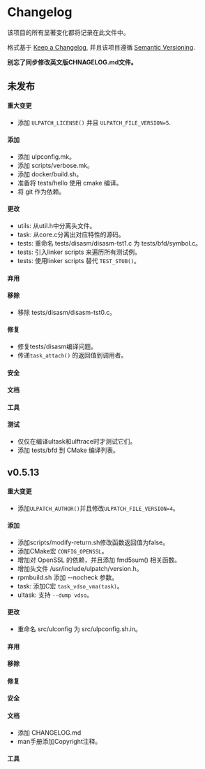 # Changelog

该项目的所有显著变化都将记录在此文件中。

格式基于 [Keep a Changelog](https://keepachangelog.com/en/1.0.0/),
并且该项目遵循
[Semantic Versioning](https://semver.org/spec/v2.0.0.html).

**别忘了同步修改英文版CHNAGELOG.md文件。**


## 未发布
#### 重大变更
- 添加 `ULPATCH_LICENSE()` 并且 `ULPATCH_FILE_VERSION=5`.
#### 添加
- 添加 ulpconfig.mk。
- 添加 scripts/verbose.mk。
- 添加 docker/build.sh。
- 准备将 tests/hello 使用 cmake 编译。
- 将 git 作为依赖。
#### 更改
- utils: 从util.h中分离头文件。
- task: 从core.c分离出对应特性的源码。
- tests: 重命名 tests/disasm/disasm-tst1.c 为 tests/bfd/symbol.c。
- tests: 引入linker scripts 来遍历所有测试例。
- tests: 使用linker scripts 替代 `TEST_STUB()`。
#### 弃用
#### 移除
- 移除 tests/disasm/disasm-tst0.c。
#### 修复
- 修复tests/disasm编译问题。
- 传递`task_attach()` 的返回值到调用者。
#### 安全
#### 文档
#### 工具
#### 测试
- 仅仅在编译ultask和ulftrace时才测试它们。
- 添加 tests/bfd 到 CMake 编译列表。


## v0.5.13

#### 重大变更
- 添加`ULPATCH_AUTHOR()`并且修改`ULPATCH_FILE_VERSION=4`。
#### 添加
- 添加scripts/modify-return.sh修改函数返回值为false。
- 添加CMake宏 `CONFIG_OPENSSL`。
- 增加对 OpenSSL 的依赖，并且添加 fmd5sum() 相关函数。
- 增加头文件 /usr/include/ulpatch/version.h。
- rpmbuild.sh 添加 --nocheck 参数。
- task: 添加C宏 `task_vdso_vma(task)`。
- ultask: 支持 `--dump vdso`。
#### 更改
- 重命名 src/ulconfig 为 src/ulpconfig.sh.in。
#### 弃用
#### 移除
#### 修复
#### 安全
#### 文档
- 添加 CHANGELOG.md
- man手册添加Copyright注释。
#### 工具
